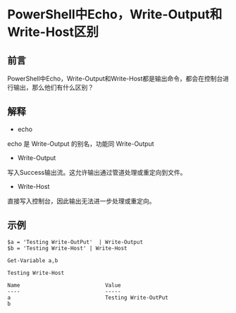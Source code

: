 # PowerShell中Echo，Write-Output和Write-Host区别

## 前言

PowerShell中Echo，Write-Output和Write-Host都是输出命令，都会在控制台进行输出，那么他们有什么区别？

## 解释

- echo

echo 是 Write-Output 的别名，功能同 Write-Output

- Write-Output

写入Success输出流。这允许输出通过管道处理或重定向到文件。

- Write-Host

直接写入控制台，因此输出无法进一步处理或重定向。

## 示例

```
$a = 'Testing Write-OutPut'  | Write-Output
$b = 'Testing Write-Host' | Write-Host

Get-Variable a,b

Testing Write-Host

Name                           Value
----                           -----
a                              Testing Write-OutPut
b
```
